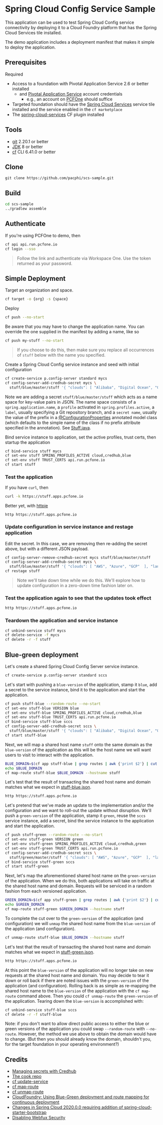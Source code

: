 # Spring Cloud Config Service Sample

This application can be used to test Spring Cloud Config service connectivity by deploying it to a Cloud Foundry platform that has the Spring Cloud Services tile installed.

The demo application includes a deployment manifest that makes it simple to deploy the application. 

## Prerequisites

Required

* Access to a foundation with Pivotal Application Service 2.6 or better installed
  * and [Pivotal Application Service](https://pivotal.io/platform/pivotal-application-service) account credentials
    * e.g., an account on [PCFOne](https://apps.run.pcfone.io/) should suffice 
* Targeted foundation should have the [Spring Cloud Services](https://docs.pivotal.io/spring-cloud-services/3-1/common/index.html) service tile installed and the service enabled in the `cf marketplace`
* The [spring-cloud-services](https://github.com/pivotal-cf/spring-cloud-services-cli-plugin#installing) CF plugin installed

## Tools

* [git](https://git-scm.com/downloads) 2.20.1 or better
* [JDK](http://openjdk.java.net/install/) 8 or better
* [cf](https://docs.cloudfoundry.org/cf-cli/install-go-cli.html) CLI 6.41.0 or better


## Clone

```
git clone https://github.com/pacphi/scs-sample.git
```

## Build

```bash
cd scs-sample
../gradlew assemble
```

## Authenticate

If you're using PCFOne to demo, then

```bash
cf api api.run.pcfone.io
cf login --sso
```
> Follow the link and authenticate via Workspace One.  Use the token returned as your password.

## Simple Deployment

Target an organization and space.

```bash
cf target -o {org} -s {space}
```

Deploy

```bash
cf push --no-start
```
Be aware that you may have to change the application name.  You can override the one supplied in the manifest by adding a name, like so

```bash
cf push my-stuff --no-start
```
> If you choose to do this, then make sure you replace all occurrences of `stuff` below with the name you specified.


Create a Spring Cloud Config service instance and seed with initial configuration

```bash
cf create-service p.config-server standard mycs
cf config-server-add-credhub-secret mycs \
  stuff/blue/master/stuff '{ "clouds": [ "Alibaba", "Digital Ocean", "Oracle" ], "languages": [ "Java", "Clojure", "PHP", "Rust"  ] }'
```

Note we are adding a secret `stuff/blue/master/stuff` which acts as a name space for key-value pairs in JSON.  The name space consists of a `spring.application.name`, a `profile` activated in `spring.profiles.active`, a `label`, usually specifying a Git repository branch, and a `secret name`, usually the value of the prefix in a [@ConfigurationProperties](https://docs.spring.io/spring-boot/docs/current/api/org/springframework/boot/context/properties/ConfigurationProperties.html) annotated model class (which defaults to the simple name of the class if no prefix attribute specified in the annotation). See [Stuff.java](src/main/java/io/pivotal/scs/sample/Stuff.java).


Bind service instance to application, set the active profiles, trust certs, then startup the application

```bash
cf bind-service stuff mycs
cf set-env stuff SPRING_PROFILES_ACTIVE cloud,credhub,blue
cf set-env stuff TRUST_CERTS api.run.pcfone.io
cf start stuff
```

### Test the application

If you have `curl`, then

```bash
curl -k https://stuff.apps.pcfone.io
```

Better yet, with [httpie](https://httpie.io/)

```
http https://stuff.apps.pcfone.io
```

### Update configuration in service instance and restage application

Edit the secret. In this case, we are removing then re-adding the secret above, but with a different JSON payload.

```bash
cf config-server-remove-credhub-secret mycs stuff/blue/master/stuff
cf config-server-add-credhub-secret mycs \
  stuff/blue/master/stuff '{ "clouds": [ "AWS", "Azure", "GCP"  ], "languages": [ "Javascript", "Go", "Kotlin", "Python"  ] }'
cf restage stuff
```
> Note we'll take down time while we do this.  We'll explore how to update configuration in a zero-down time fashion later on.

### Test the application again to see that the updates took effect

```bash
http https://stuff.apps.pcfone.io
```

### Teardown the application and service instance

```bash
cf unbind-service stuff mycs
cf delete-service -f mycs
cf delete -r -f stuff
```

## Blue-green deployment

Let's create a shared Spring Cloud Config Server service instance.

```bash
cf create-service p.config-server standard sccs
```

Let's start with pushing a `blue-version` of the application, stamp it `blue`, add a secret to the service instance, bind it to the application and start the application.

```bash
cf push stuff-blue --random-route --no-start
cf set-env stuff-blue VERSION blue
cf set-env stuff-blue SPRING_PROFILES_ACTIVE cloud,credhub,blue
cf set-env stuff-blue TRUST_CERTS api.run.pcfone.io
cf bind-service stuff-blue sccs
cf config-server-add-credhub-secret sccs \
  stuff/blue/master/stuff '{ "clouds": [ "Alibaba", "Digital Ocean", "Oracle" ], "languages": [ "Java", "Clojure", "PHP", "Rust"  ] }'
cf start stuff-blue
```

Next, we will map a shared host name `stuff` onto the same domain as the `blue-version` of the application as this will be the host name we will want users to visit to interact with the application.

```bash
BLUE_DOMAIN=$(cf app stuff-blue | grep routes | awk {'print $2'} | cut -d'.' -f 2,3,4,5,6)
echo $BLUE_DOMAIN
cf map-route stuff-blue $BLUE_DOMAIN --hostname stuff
```

Let's test that the result of transacting the shared host name and domain matches what we expect in [stuff-blue.json](stuff-blue.json).

```bash
http https://stuff.apps.pcfone.io
```

Let's pretend that we've made an update to the implementation and/or the configuration and we want to roll-out the update without disruption.  We'll push a `green-version` of the application, stamp it `green`, reuse the `sccs` service instance, add a secret, bind the service instance to the application and start the application.

```bash
cf push stuff-green --random-route --no-start
cf set-env stuff-green VERSION green
cf set-env stuff-green SPRING_PROFILES_ACTIVE cloud,credhub,green
cf set-env stuff-green TRUST_CERTS api.run.pcfone.io
cf config-server-add-credhub-secret sccs \
  stuff/green/master/stuff '{ "clouds": [ "AWS", "Azure", "GCP"  ], "languages": [ "Javascript", "Go", "Kotlin", "Python"  ] }'
cf bind-service stuff-green sccs
cf start stuff-green
```

Next, let's map the aforementioned shared host name on the `green-version` of the application.  When we do this, both applications will take on traffic at the shared host name and domain. Requests will be serviced in a random fashion from each versioned application.

```bash
GREEN_DOMAIN=$(cf app stuff-green | grep routes | awk {'print $2'} | cut -d'.' -f 2,3,4,5,6)
echo $GREEN_DOMAIN
cf map-route stuff-green $GREEN_DOMAIN --hostname stuff
```

To complete the cut over to the `green-version` of the application (and configuration) we will `unmap` the shared host name from the `blue-version` of the application (and configuration).

```bash
cf unmap-route stuff-blue $BLUE_DOMAIN --hostname stuff
```

Let's test that the result of transacting the shared host name and domain matches what we expect in [stuff-green.json](stuff-green.json).

```bash
http https://stuff.apps.pcfone.io
```

At this point the `blue-version` of the application will no longer take on new requests at the shared host name and domain.  You may decide to tear it down or roll back if there are noted issues with the `green-version` of the application (and configuration).  Rolling back is as simple as re-mapping the shared host name to the `blue-version` of the application with the `cf map-route` command above. Then you could `cf unmap-route` the `green-version` of the application.  Tearing down the `blue-version` is accomplished with:

```bash
cf unbind-service stuff-blue sccs
cf delete -r -f stuff-blue
```

Note: if you don't want to allow direct public access to either the blue or green versions of the application you could swap `--random-route` with `--no-route`. However, the method we use above to obtain the domain would have to change.  (But then you should already know the domain, shouldn't you, for the target foundation in your operating environment?)
 
## Credits

* [Managing secrets with Credhub](https://docs.pivotal.io/spring-cloud-services/3-1/common/config-server/managing-secrets-with-credhub.html)
* [The cook repo](https://github.com/spring-cloud-services-samples/cook)
* [cf update-service](https://cli.cloudfoundry.org/en-US/v6/update-service.html)
* [cf map-route](https://cli.cloudfoundry.org/en-US/v6/map-route.html)
* [cf unmap-route](https://cli.cloudfoundry.org/en-US/v6/unmap-route.html)
* [CloudFoundry: Using Blue-Green deployment and route mapping for continuous deployment](https://fabianlee.org/2018/02/20/cloudfoundry-using-blue-green-deloyment-and-route-mapping-for-continuous-deployment/)
* [Changes in Spring Cloud 2020.0.0 requiring addition of spring-cloud-starter-bootstrap](https://stackoverflow.com/questions/30016868/spring-cloud-config-client-not-loading-configuration-from-config-server)
* [Disabling Webfux Security](https://stackoverflow.com/questions/53002900/disable-webflux-security/55356678)

